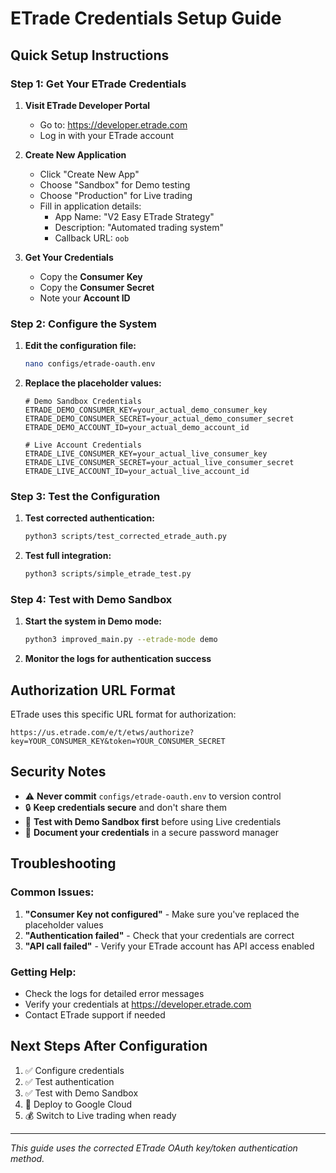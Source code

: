 # ETrade Credentials Setup Guide

## Quick Setup Instructions

### Step 1: Get Your ETrade Credentials

1. **Visit ETrade Developer Portal**
   - Go to: https://developer.etrade.com
   - Log in with your ETrade account

2. **Create New Application**
   - Click "Create New App"
   - Choose "Sandbox" for Demo testing
   - Choose "Production" for Live trading
   - Fill in application details:
     - App Name: "V2 Easy ETrade Strategy"
     - Description: "Automated trading system"
     - Callback URL: `oob`

3. **Get Your Credentials**
   - Copy the **Consumer Key**
   - Copy the **Consumer Secret**
   - Note your **Account ID**

### Step 2: Configure the System

1. **Edit the configuration file:**
   ```bash
   nano configs/etrade-oauth.env
   ```

2. **Replace the placeholder values:**
   ```env
   # Demo Sandbox Credentials
   ETRADE_DEMO_CONSUMER_KEY=your_actual_demo_consumer_key
   ETRADE_DEMO_CONSUMER_SECRET=your_actual_demo_consumer_secret
   ETRADE_DEMO_ACCOUNT_ID=your_actual_demo_account_id

   # Live Account Credentials
   ETRADE_LIVE_CONSUMER_KEY=your_actual_live_consumer_key
   ETRADE_LIVE_CONSUMER_SECRET=your_actual_live_consumer_secret
   ETRADE_LIVE_ACCOUNT_ID=your_actual_live_account_id
   ```

### Step 3: Test the Configuration

1. **Test corrected authentication:**
   ```bash
   python3 scripts/test_corrected_etrade_auth.py
   ```

2. **Test full integration:**
   ```bash
   python3 scripts/simple_etrade_test.py
   ```

### Step 4: Test with Demo Sandbox

1. **Start the system in Demo mode:**
   ```bash
   python3 improved_main.py --etrade-mode demo
   ```

2. **Monitor the logs for authentication success**

## Authorization URL Format

ETrade uses this specific URL format for authorization:
```
https://us.etrade.com/e/t/etws/authorize?key=YOUR_CONSUMER_KEY&token=YOUR_CONSUMER_SECRET
```

## Security Notes

- ⚠️ **Never commit** `configs/etrade-oauth.env` to version control
- 🔒 **Keep credentials secure** and don't share them
- 🧪 **Test with Demo Sandbox first** before using Live credentials
- 📝 **Document your credentials** in a secure password manager

## Troubleshooting

### Common Issues:
1. **"Consumer Key not configured"** - Make sure you've replaced the placeholder values
2. **"Authentication failed"** - Check that your credentials are correct
3. **"API call failed"** - Verify your ETrade account has API access enabled

### Getting Help:
- Check the logs for detailed error messages
- Verify your credentials at https://developer.etrade.com
- Contact ETrade support if needed

## Next Steps After Configuration

1. ✅ Configure credentials
2. ✅ Test authentication
3. ✅ Test with Demo Sandbox
4. 🚀 Deploy to Google Cloud
5. 💰 Switch to Live trading when ready

---

*This guide uses the corrected ETrade OAuth key/token authentication method.*
